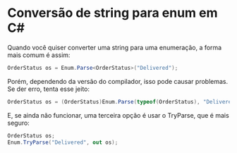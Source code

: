 # Conversão de string para enum em C#

Quando você quiser converter uma string para uma enumeração, a forma mais comum é assim:

```csharp
OrderStatus os = Enum.Parse<OrderStatus>("Delivered");
```

Porém, dependendo da versão do compilador, isso pode causar problemas. Se der erro, tenta esse jeito:

```csharp
OrderStatus os = (OrderStatus)Enum.Parse(typeof(OrderStatus), "Delivered");
```

E, se ainda não funcionar, uma terceira opção é usar o TryParse, que é mais seguro:

```csharp
OrderStatus os; 
Enum.TryParse("Delivered", out os);
```